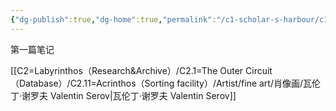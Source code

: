 ```yaml
---
{"dg-publish":true,"dg-home":true,"permalink":"/c1-scholar-s-harbour/c1-1-ferry-docks/my-garden/","tags":["gardenEntry"],"dgPassFrontmatter":true}
---
```




第一篇笔记

[[C2=Labyrinthos（Research&Archive）/C2.1=The Outer Circuit（Database）/C2.11=Acrinthos（Sorting facility）/Artist/fine art/肖像画/瓦伦丁·谢罗夫 Valentin Serov\|瓦伦丁·谢罗夫 Valentin Serov]]